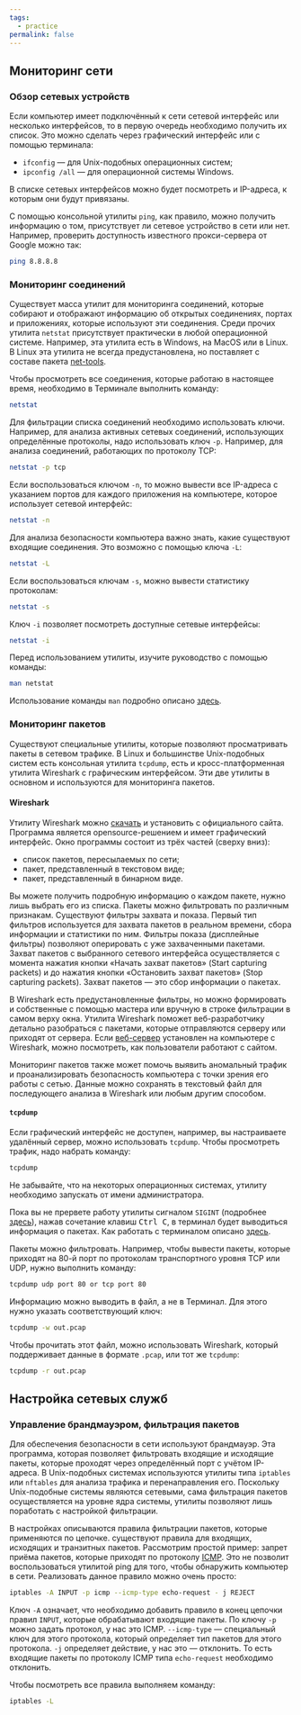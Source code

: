 ```yaml
---
tags:
  - practice
permalink: false
---
```


## Мониторинг сети

### Обзор сетевых устройств

Если компьютер имеет подключённый к сети сетевой интерфейс или несколько интерфейсов, то в первую очередь необходимо получить их список. Это можно сделать через графический интерфейс или с помощью терминала:

- `ifconfig` — для Unix-подобных операционных систем;
- `ipconfig /all` — для операционной системы Windows.

В списке сетевых интерфейсов можно будет посмотреть и IP-адреса, к которым они будут привязаны.

С помощью консольной утилиты `ping`, как правило, можно получить информацию о том, присутствует ли сетевое устройство в сети или нет. Например, проверить доступность известного прокси-сервера от Google можно так:

```bash
ping 8.8.8.8
```

### Мониторинг соединений

Существует масса утилит для мониторинга соединений, которые собирают и отображают информацию об открытых соединениях, портах и приложениях, которые используют эти соединения. Среди прочих утилита `netstat` присутствует практически в любой операционной системе. Например, эта утилита есть в Windows, на MacOS или в Linux. В Linux эта утилита не всегда предустановлена, но поставляет с составе пакета [net-tools](https://wiki.linuxfoundation.org/networking/net-tools).

Чтобы просмотреть все соединения, которые работаю в настоящее время, необходимо в Терминале выполнить команду:

```bash
netstat
```

Для фильтрации списка соединений необходимо использовать ключи. Например, для анализа активных сетевых соединений, использующих определённые протоколы, надо использовать ключ `-p`. Например, для анализа соединений, работающих по протоколу TCP:

```bash
netstat -p tcp
```

Если воспользоваться ключом `-n`, то можно вывести все IP-адреса с указанием портов для каждого приложения на компьютере, которое использует сетевой интерфейс:

```bash
netstat -n
```

Для анализа безопасности компьютера важно знать, какие существуют входящие соединения. Это  возможно с помощью ключа `-L`:

```bash
netstat -L
```

Если воспользоваться ключам `-s`, можно вывести статистику протоколам:

```bash
netstat -s
```

Ключ `-i` позволяет посмотреть доступные сетевые интерфейсы:

```bash
netstat -i
```

Перед использованием утилиты, изучите руководство с помощью команды:

```bash
man netstat
```

Использование команды `man` подробно описано [здесь](/tools/articles/cli).

### Мониторинг пакетов

Существуют специальные утилиты, которые позволяют просматривать пакеты в сетевом трафике. В Linux и большинстве Unix-подобных систем есть консольная утилита `tcpdump`, есть и кросс-платформенная утилита Wireshark с графическим интерфейсом. Эти две утилиты в основном и используются для мониторинга пакетов.

#### Wireshark

Утилиту Wireshark можно [скачать](https://www.wireshark.org/#download) и установить с официального сайта. Программа является opensource-решением и имеет графический интерфейс. Окно программы состоит из трёх частей (сверху вниз):

- список пакетов, пересылаемых по сети;
- пакет, представленный в текстовом виде;
- пакет, представленный в бинарном виде.

Вы можете получить подробную информацию о каждом пакете, нужно лишь выбрать его из списка. Пакеты можно фильтровать по различным признакам. Существуют фильтры захвата и показа. Первый тип фильтров используется для захвата пакетов в реальном времени, сбора информации и статистики по ним. Фильтры показа (дисплейные фильтры) позволяют оперировать с уже захваченными пакетами. Захват пакетов с выбранного сетевого интерфейса осуществляется с момента нажатия кнопки «Начать захват пакетов» (Start capturing packets) и до нажатия кнопки «Остановить захват пакетов» (Stop capturing packets). Захват пакетов — это сбор информации о пакетах.

В Wireshark есть предустановленные фильтры, но можно формировать и собственные с помощью мастера или вручную в строке фильтрации в самом верху окна. Утилита Wireshark поможет веб-разработчику детально разобраться с пакетами, которые отправляются серверу или приходят от сервера. Если [веб-сервер](/tools/articles/webserver) установлен на компьютере с Wireshark, можно посмотреть, как пользователи работают с сайтом.

Мониторинг пакетов также может помочь выявить аномальный трафик и проанализировать безопасность компьютера с точки зрения его работы с сетью. Данные можно сохранять в текстовый файл для последующего анализа в Wireshark или любым другим способом.

#### `tcpdump`

Если графический интерфейс не доступен, например, вы настраиваете удалённый сервер, можно использовать `tcpdump`. Чтобы просмотреть трафик, надо набрать команду:

```bash
tcpdump
```

Не забывайте, что на некоторых операционных системах, утилиту необходимо запускать от имени администратора.

Пока вы не прервете работу утилиты сигналом `SIGINT` (подробнее [здесь](/tools/articles/process-management)), нажав сочетание клавиш <kbd>Ctrl C</kbd>, в терминал будет выводиться информация о пакетах. Как работать с терминалом описано [здесь](/tools/articles/cli).

Пакеты можно фильтровать. Например, чтобы вывести пакеты, которые приходят на 80-й порт по протоколам транспортного уровня TCP или UDP, нужно выполнить команду:

```bash
tcpdump udp port 80 or tcp port 80
```

Информацию можно выводить в файл, а не в Терминал. Для этого нужно указать соответствующий ключ:

```bash
tcpdump -w out.pcap
```

Чтобы прочитать этот файл, можно использовать Wireshark, который поддерживает данные в формате `.pcap`, или тот же `tcpdump`:

```bash
tcpdump -r out.pcap
```

## Настройка сетевых служб

### Управление брандмауэром, фильтрация пакетов

Для обеспечения безопасности в сети используют брандмауэр. Эта программа, которая позволяет фильтровать входящие и исходящие пакеты, которые проходят через определённый порт с учётом IP-адреса. В Unix-подобных системах используются утилиты типа `iptables` или `nftables` для анализа трафика и перенаправления его. Поскольку Unix-подобные системы являются сетевыми, сама фильтрация пакетов осуществляется на уровне ядра системы, утилиты позволяют лишь поработать с настройкой фильтрации.

В настройках описываются правила фильтрации пакетов, которые применяются по цепочке. существуют правила для входящих, исходящих и транзитных пакетов. Рассмотрим простой пример: запрет приёма пакетов, которые приходят по протоколу [ICMP](https://ru.wikipedia.org/wiki/ICMP). Это не позволит воспользоваться утилитой ping для того, чтобы обнаружить компьютер в сети. Реализовать данное правило можно очень просто:

```bash
iptables -A INPUT -p icmp --icmp-type echo-request - j REJECT
```

Ключ `-A` означает, что необходимо добавить правило в конец цепочки правил `INPUT`, которые обрабатывают входящие пакеты. По ключу `-p` можно задать протокол, у нас это ICMP. `--icmp-type` — специальный ключ для этого протокола, который определяет тип пакетов для этого протокола. `-j` определяет действие, у нас это — отклонить. То есть входящие пакеты по протоколу ICMP типа `echo-request` необходимо отклонить.

Чтобы посмотреть все правила выполняем команду:

```bash
iptables -L
```
